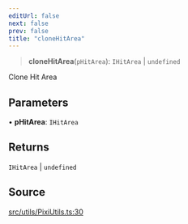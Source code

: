 ```yaml
---
editUrl: false
next: false
prev: false
title: "cloneHitArea"
---
```


> **cloneHitArea**(`pHitArea`): `IHitArea` \| `undefined`

Clone Hit Area

## Parameters

• **pHitArea**: `IHitArea`

## Returns

`IHitArea` \| `undefined`

## Source

[src/utils/PixiUtils.ts:30](https://github.com/relishinc/dill-pixel/blob/10f512f7f577ca5e74162827f11215b28df5ca97/src/utils/PixiUtils.ts#L30)
